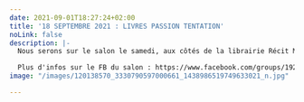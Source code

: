 ```yaml
---
date: 2021-09-01T18:27:24+02:00
title: '18 SEPTEMBRE 2021 : LIVRES PASSION TENTATION'
noLink: false
description: |-
  Nous serons sur le salon le samedi, aux côtés de la librairie Récit Music. Mais nos livres seront disponibles tout le week-end.

  Plus d'infos sur le FB du salon : https://www.facebook.com/groups/1921402627935993/?ref=bookmarks
image: "/images/120138570_3330790597000661_1438986519749633021_n.jpg"

---
```

